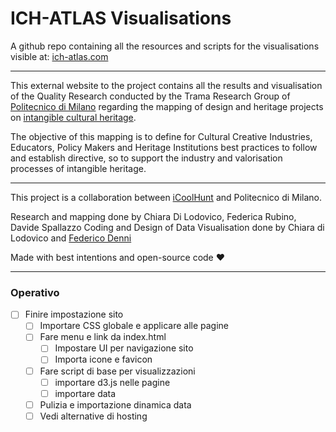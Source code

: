 # ICH-ATLAS Visualisations

A github repo containing all the resources and scripts for the visualisations visible at: [ich-atlas.com](https://tramadev.nextatlas.com/)

---

This external website to the project contains all the results and visualisation of the Quality Research conducted by the Trama Research Group of [Politecnico di Milano](https://dipartimentodesign.polimi.it/it) regarding the mapping of design and heritage projects on [intangible cultural heritage](https://ich.unesco.org/en/what-is-intangible-heritage-00003).

The objective of this mapping is to define for Cultural Creative Industries, Educators, Policy Makers and Heritage Institutions best practices to follow and establish directive, so to support the industry and valorisation processes of intangible heritage.

---

This project is a collaboration between [iCoolHunt](https://www.nextatlas.com/) and Politecnico di Milano.

Research and mapping done by Chiara Di Lodovico, Federica Rubino, Davide Spallazzo
Coding and Design of Data Visualisation done by Chiara di Lodovico and [Federico Denni](https://federicodenni.com/)

Made with best intentions and open-source code :heart:

---

### Operativo 

- [ ] Finire impostazione sito
    - [ ] Importare CSS globale e applicare alle pagine
    - [ ] Fare menu e link da index.html
        - [ ] Impostare UI per navigazione sito
        - [ ] Importa icone e favicon
    - [ ] Fare script di base per visualizzazioni
        - [ ] importare d3.js nelle pagine
        - [ ] importare data
    - [ ] Pulizia e importazione dinamica data
    - [ ] Vedi alternative di hosting